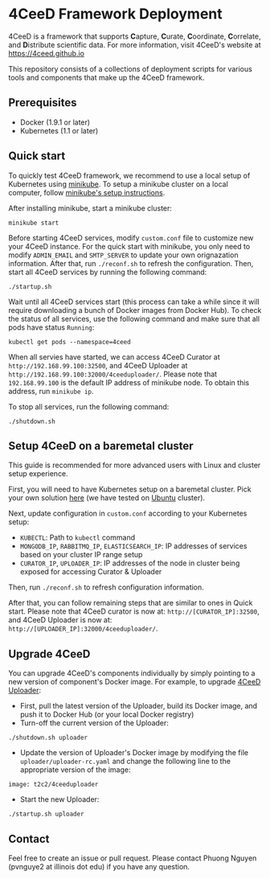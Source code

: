 4CeeD Framework Deployment
====

4CeeD is a framework that supports **C**apture, **C**urate, **C**oordinate, **C**orrelate, and **D**istribute scientific data. For more information, visit 4CeeD's website at https://4ceed.github.io 

This repository consists of a collections of deployment scripts for various tools and components that make up the 4CeeD framework.

## Prerequisites
- Docker (1.9.1 or later)
- Kubernetes (1.1 or later)

## Quick start
To quickly test 4CeeD framework, we recommend to use a local setup of Kubernetes using [minikube](https://github.com/kubernetes/minikube). To setup a minikube cluster on a local computer, follow [minikube's setup instructions](http://kubernetes.io/docs/getting-started-guides/minikube/).

After installing minikube, start a minikube cluster:

```
minikube start
```

Before starting 4CeeD services, modify `custom.conf` file to customize new your 4CeeD instance. For the quick start with minikube, you only need to modify `ADMIN_EMAIL` and `SMTP_SERVER` to update your own orignazation information. After that, run `./reconf.sh` to refresh the configuration. Then, start all 4CeeD services by running the following command:
```
./startup.sh
```

Wait until all 4CeeD services start (this process can take a while since it will require downloading a bunch of Docker images from Docker Hub). To check the status of all services, use the following command and make sure that all pods have status `Running`:

```
kubectl get pods --namespace=4ceed
```

When all servies have started, we can access 4CeeD Curator at `http://192.168.99.100:32500`, and 4CeeD Uploader at `http://192.168.99.100:32000/4ceeduploader/`. Please note that `192.168.99.100` is the default IP address of minikube node. To obtain this address, run `minikube ip`.

To stop all services, run the following command:
```
./shutdown.sh
```

## Setup 4CeeD on a baremetal cluster

This guide is recommended for more advanced users with Linux and cluster setup experience.

First, you will need to have Kubernetes setup on a baremetal cluster. Pick your own solution [here](http://kubernetes.io/docs/getting-started-guides/#bare-metal) (we have tested on [Ubuntu](http://kubernetes.io/docs/getting-started-guides/ubuntu/) cluster). 

Next, update configuration in `custom.conf` according to your Kubernetes setup:

* `KUBECTL`: Path to `kubectl` command
* `MONGODB_IP`, `RABBITMQ_IP`, `ELASTICSEARCH_IP`: IP addresses of services based on your cluster IP range setup
* `CURATOR_IP`, `UPLOADER_IP`: IP addresses of the node in cluster being exposed for accessing Curator & Uploader 

Then, run `./reconf.sh` to refresh configuration information.

After that, you can follow remaining steps that are similar to ones in Quick start. Please note that 4CeeD curator is now at: `http://[CURATOR_IP]:32500`, and 4CeeD Uploader is now at: `http://[UPLOADER_IP]:32000/4ceeduploader/`.

## Upgrade 4CeeD 

You can upgrade 4CeeD's components individually by simply pointing to a new version of component's Docker image. For example, to upgrade [4CeeD Uploader](https://github.com/4ceed/4ceeduploader):

- First, pull the latest version of the Uploader,  build its Docker image, and push it to Docker Hub (or your local Docker registry)
- Turn-off the current version of the Uploader:
```
./shutdown.sh uploader
```
- Update the version of Uploader's Docker image by modifying the file `uploader/uploader-rc.yaml` and change the following line to the appropriate version of the image:
```
image: t2c2/4ceeduploader
```
- Start the new Uploader:
```
./startup.sh uploader
```

## Contact

Feel free to create an issue or pull request. Please contact Phuong Nguyen (pvnguye2 at illinois dot edu) if you have any question.
